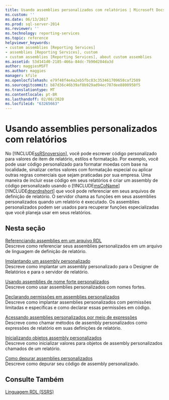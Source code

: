 ```yaml
---
title: Usando assemblies personalizados com relatórios | Microsoft Docs
ms.custom: ''
ms.date: 06/13/2017
ms.prod: sql-server-2014
ms.reviewer: ''
ms.technology: reporting-services
ms.topic: reference
helpviewer_keywords:
- custom assemblies [Reporting Services]
- assemblies [Reporting Services], custom
- custom assemblies [Reporting Services], about custom assemblies
ms.assetid: 53d141d0-2185-466a-84dc-7b90d284da3d
author: maggiesMSFT
ms.author: maggies
manager: kfile
ms.openlocfilehash: e79f48f4e4a2eb5fbc83c353461709658caf2509
ms.sourcegitcommit: b87d36c46b39af8b929ad94ec707dee8800950f5
ms.translationtype: MT
ms.contentlocale: pt-BR
ms.lasthandoff: 02/08/2020
ms.locfileid: "63265663"
---
```

# <a name="using-custom-assemblies-with-reports"></a>Usando assemblies personalizados com relatórios
  No [!INCLUDE[ssRSnoversion](../../includes/ssrsnoversion-md.md)], você pode escrever código personalizado para valores de item de relatório, estilos e formatação. Por exemplo, você pode usar código personalizado para formatar moedas com base na localidade, sinalizar certos valores com formatação especial ou aplicar outras regras comerciais que sejam praticadas por sua empresa. Uma maneira de incluir esse código em seus relatórios é criar um assembly de código personalizado usando o [!INCLUDE[msCoName](../../includes/msconame-md.md)] [!INCLUDE[dnprdnshort](../../includes/dnprdnshort-md.md)] que você pode referenciar em seus arquivos de definição de relatório. O servidor chama as funções em seus assemblies personalizados quando um relatório é executado. Os assemblies personalizados podem ser usados para recuperar funções especializadas que você planeja usar em seus relatórios.  
  
## <a name="in-this-section"></a>Nesta seção  
 [Referenciando assemblies em um arquivo RDL](referencing-assemblies-in-an-rdl-file.md)  
 Descreve como referenciar seus assemblies personalizados em um arquivo de linguagem de definição de relatório.  
  
 [Implantando um assembly personalizado](deploying-a-custom-assembly.md)  
 Descreve como implantar um assembly personalizado para o Designer de Relatórios e para o servidor de relatório.  
  
 [Usando assemblies de nome forte personalizados](using-strong-named-custom-assemblies.md)  
 Descreve como usar assemblies personalizados com nomes fortes.  
  
 [Declarando permissões em assemblies personalizados](asserting-permissions-in-custom-assemblies.md)  
 Descreve como implantar assemblies personalizados com permissões limitadas e específicas e como declarar essas permissões em código.  
  
 [Acessando assemblies personalizados por meio de expressões](accessing-custom-assemblies-through-expressions.md)  
 Descreve como chamar métodos de assembly personalizados como expressões de relatório em suas definições de relatório.  
  
 [Inicializando objetos assembly personalizados](initializing-custom-assembly-objects.md)  
 Descreve como inicializar valores para objetos de assembly personalizados chamados de um relatório.  
  
 [Como depurar assemblies personalizados](how-to-debug-custom-assemblies.md)  
 Descreve como depurar seu código de assembly personalizado.  
  
## <a name="see-also"></a>Consulte Também  
 [Linguagem RDL &#40;SSRS&#41;](../reports/report-definition-language-ssrs.md)  
  
  
